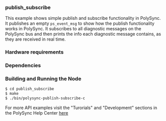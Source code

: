 ### publish_subscribe
This example shows simple publish and subscribe functionality in PolySync.
It publishes an empty `ps_event_msg` to show how the publish functionality works in PolySync.
It subscribes to all diagnostic messages on the PolySync bus and then prints the info each diagnostic message contains, as they are received in real time.

### Hardware requirements

### Dependencies

### Building and Running the Node
```bash
$ cd publish_subscribe
$ make
$ ./bin/polysync-publish-subscribe-c 
```

For more API examples visit the "Turorials" and "Development" sections in the PolySync Help Center [here](https://help.polysync.io/articles/)
